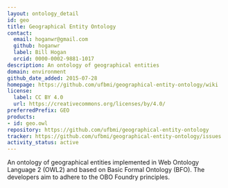 ```yaml
---
layout: ontology_detail
id: geo
title: Geographical Entity Ontology
contact:
  email: hoganwr@gmail.com
  github: hoganwr
  label: Bill Hogan
  orcid: 0000-0002-9881-1017
description: An ontology of geographical entities
domain: environment
github_date_added: 2015-07-28
homepage: https://github.com/ufbmi/geographical-entity-ontology/wiki
license:
  label: CC BY 4.0
  url: https://creativecommons.org/licenses/by/4.0/
preferredPrefix: GEO
products:
- id: geo.owl
repository: https://github.com/ufbmi/geographical-entity-ontology
tracker: https://github.com/ufbmi/geographical-entity-ontology/issues
activity_status: active
---
```


An ontology of geographical entities implemented in Web Ontology Language 2 (OWL2) and based on Basic Formal Ontology (BFO). The developers aim to adhere to the OBO Foundry principles.
